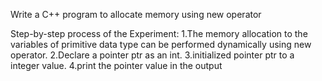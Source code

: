 
Write a C++ program to allocate memory using new operator

Step-by-step process of the Experiment:
1.The memory allocation to the variables of primitive data type can be performed dynamically using new operator.
2.Declare a pointer ptr as an int.
3.initialized pointer ptr to a integer value.
4.print the pointer value in the output
